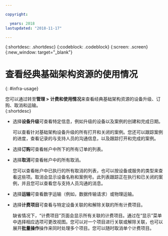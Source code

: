 ```yaml
---

copyright:

  years: 2018
lastupdated: "2018-11-17"

---
```


{:shortdesc: .shortdesc}
{:codeblock: .codeblock}
{:screen: .screen}
{:new_window: target="_blank"}


# 查看经典基础架构资源的使用情况
{: #infra-usage}

您可以通过转至**管理 > 计费和使用情况**来查看经典基础架构资源的设备升级、订购、取消和运输。  
{:shortdesc}


* 选择**设备升级**可查看特定信息，例如升级的设备以及案例的创建和完成日期。 
  
  可以查看针对基础架构设备升级的所有打开和关闭的案例。您还可以跟踪案例的进度，查看记录的与支持人员的沟通信息，以及跟踪打开和完成的案例。 

* 选择**订购**可查看帐户中所下的所有订单的列表。 

* 选择**取消**可查看帐户中的所有取消。
  
  您可以查看帐户中已执行的所有取消的列表，也可以按设备或服务的类型来查看这些项。取消会显示设备名称和案例号。此列表跟踪正在执行和已关闭的案例，并且您可以查看您与支持人员沟通的消息。  

* 选择**运输**可查看数字运输（例如，数据传输请求）或物理运输。 

* 选择**计费项目**可查看与特定设备关联的和解除关联的所有计费项目。 

  缺省情况下，“计费项目”页面会显示所有关联的计费项目。通过在“显示”菜单中选择相应选项可更改视图。您可以对一个项目进行关联或解除关联，也可以展开**批量操作**操作来同时处理多个项目。您可以随时取消单个计费项目。 
